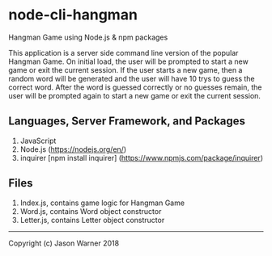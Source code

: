 # node-cli-hangman
Hangman Game using Node.js &amp; npm packages

This application is a server side command line version of the popular Hangman Game. On initial load, the user will be prompted to start a new game or exit the current session. If the user starts a new game, then a random word will be generated and the user will have 10 trys to guess the correct word. After the word is guessed correctly or no guesses remain, the user will be prompted again to start a new game or exit the current session.

## Languages, Server Framework, and Packages
1. JavaScript
2. Node.js (https://nodejs.org/en/)
3. inquirer [npm install inquirer] (https://www.npmjs.com/package/inquirer)

## Files
1. Index.js, contains game logic for Hangman Game
2. Word.js, contains Word object constructor
3. Letter.js, contains Letter object constructor

---
Copyright (c) Jason Warner 2018